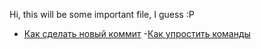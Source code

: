 Hi, this will be some important file, I guess :P

- [Как сделать новый коммит](./commit_help.md)
-[Как упростить команды](./alias_help.md)
